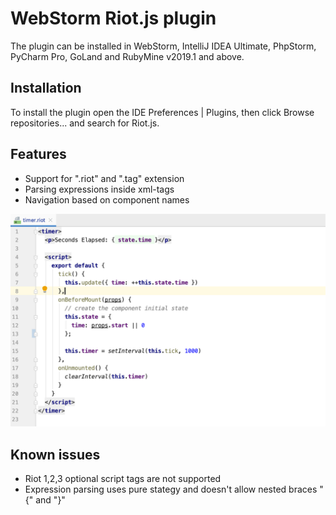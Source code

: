 # WebStorm Riot.js plugin

The plugin can be installed in WebStorm, IntelliJ IDEA Ultimate, PhpStorm, PyCharm Pro, GoLand and RubyMine v2019.1 and above.

## Installation

To install the plugin open the IDE Preferences | Plugins, then click Browse repositories... and search for Riot.js.


## Features

* Support for ".riot" and ".tag" extension
* Parsing expressions inside xml-tags
* Navigation based on component names

![Example](example.png)


## Known issues

* Riot 1,2,3 optional script tags are not supported
* Expression parsing uses pure stategy and doesn't allow nested braces "{" and "}"


